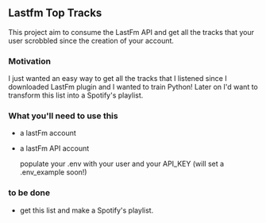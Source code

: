 ## Lastfm Top Tracks

This project aim to consume the LastFm API and get all the tracks that your user scrobbled since the creation of your account. 

### Motivation

I just wanted an easy way to get all the tracks that I listened since I downloaded LastFm plugin and I wanted to train Python!
Later on I'd want to transform this list into a Spotify's playlist.

### What you'll need to use this
- a lastFm account
- a lastFm API account

  populate your .env with your user and your API_KEY (will set a .env_example soon!)
  

### to be done
- get this list and make a Spotify's playlist.


